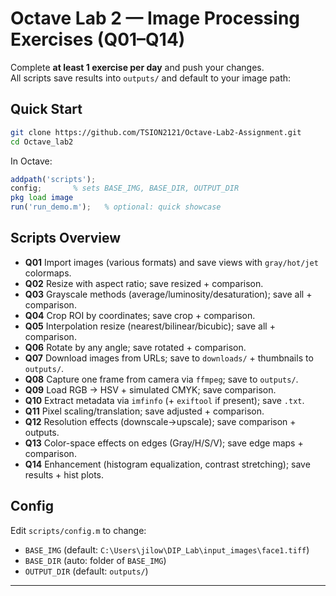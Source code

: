 # Octave Lab 2 — Image Processing Exercises (Q01–Q14)

Complete **at least 1 exercise per day** and push your changes.  
All scripts save results into `outputs/` and default to your image path:

## Quick Start

```bash
git clone https://github.com/TSION2121/Octave-Lab2-Assignment.git
cd Octave_lab2
```

In Octave:

```octave
addpath('scripts');
config;       % sets BASE_IMG, BASE_DIR, OUTPUT_DIR
pkg load image
run('run_demo.m');   % optional: quick showcase
```

## Scripts Overview

* **Q01** Import images (various formats) and save views with `gray/hot/jet` colormaps.
* **Q02** Resize with aspect ratio; save resized + comparison.
* **Q03** Grayscale methods (average/luminosity/desaturation); save all + comparison.
* **Q04** Crop ROI by coordinates; save crop + comparison.
* **Q05** Interpolation resize (nearest/bilinear/bicubic); save all + comparison.
* **Q06** Rotate by any angle; save rotated + comparison.
* **Q07** Download images from URLs; save to `downloads/` + thumbnails to `outputs/`.
* **Q08** Capture one frame from camera via `ffmpeg`; save to `outputs/`.
* **Q09** Load RGB → HSV + simulated CMYK; save comparison.
* **Q10** Extract metadata via `imfinfo` (+ `exiftool` if present); save `.txt`.
* **Q11** Pixel scaling/translation; save adjusted + comparison.
* **Q12** Resolution effects (downscale→upscale); save comparison + outputs.
* **Q13** Color-space effects on edges (Gray/H/S/V); save edge maps + comparison.
* **Q14** Enhancement (histogram equalization, contrast stretching); save results + hist plots.

## Config

Edit `scripts/config.m` to change:

* `BASE_IMG`  (default: `C:\Users\jilow\DIP_Lab\input_images\face1.tiff`)
* `BASE_DIR`  (auto: folder of `BASE_IMG`)
* `OUTPUT_DIR` (default: `outputs/`)

---

